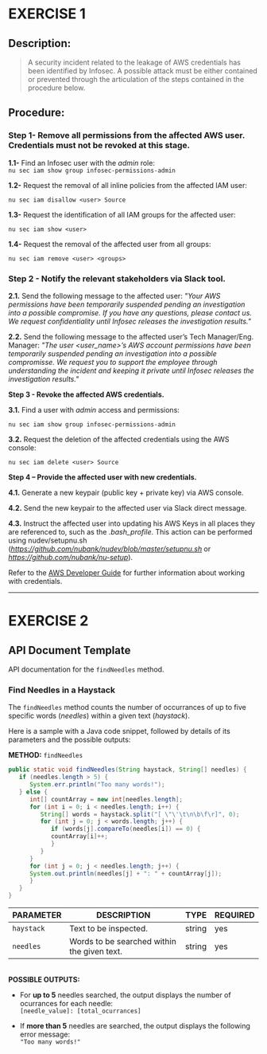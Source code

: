 # EXERCISE 1

## Description:

>A security incident related to the leakage of AWS credentials has been identified by Infosec.
>A possible attack must be either contained or prevented through the articulation of the steps contained in the procedure below.

## Procedure:

### Step 1- Remove all permissions from the affected AWS user. Credentials must not be revoked at this stage.

   **1.1-** Find an Infosec user with the *admin* role:<br/>
   ```nu sec iam show group infosec-permissions-admin```
  
   **1.2-** Request the removal of all inline policies from the affected IAM user:
   ```
   nu sec iam disallow <user> Source
   ```
  
   **1.3-** Request the identification of all IAM groups for the affected user:
   ```
   nu sec iam show <user>
   ```
  
  **1.4-** Request the removal of the affected user from all groups:
  ```
  nu sec iam remove <user> <groups>
  ```
  
### Step 2 - Notify the relevant stakeholders via Slack tool.

  **2.1.** Send the following message to the affected user:
  *"Your AWS permissions have been temporarily suspended pending an investigation into a possible compromise. If you have any questions, please contact us. We request  confidentiality until Infosec releases the investigation results."*
  
  **2.2.** Send the following message to the affected user’s Tech Manager/Eng. Manager:
  *"The user <user_name>’s AWS account permissions have been temporarily suspended pending an investigation into a possible compromisse. We request you to support the employee through understanding the incident and keeping it private until Infosec releases the investigation results."*
  
**Step 3 - Revoke the affected AWS credentials.**

  **3.1.** Find a user with *admin* access and permissions:
  ```
  nu sec iam show group infosec-permissions-admin
  ```
  
  **3.2.** Request the deletion of the affected credentials using the AWS console:
  ```
  nu sec iam delete <user> Source
  ```
  
**Step 4 – Provide the affected user with new credentials.**

  **4.1.** Generate a new keypair (public key + private key) via AWS console.

  **4.2.** Send the new keypair to the affected user via Slack direct message.

  **4.3.** Instruct the affected user into updating his AWS Keys in all places they are referenced to, such as the *.bash_profile*. This action can be performed using nudev/setupnu.sh (*https://github.com/nubank/nudev/blob/master/setupnu.sh* or *https://github.com/nubank/nu-setup*).

Refer to the [AWS Developer Guide](https://docs.aws.amazon.com/sdk-for-java/v1/developer-guide/credentials.html) for further information about working with credentials.

---

# EXERCISE 2

## API Document Template

API documentation for the `findNeedles` method.

### Find Needles in a Haystack

The `findNeedles` method counts the number of occurrances of up to five specific words (*needles*) within a given text (*haystack*).

Here is a sample with a Java code snippet, followed by details of its parameters and the possible outputs:

**METHOD:** `findNeedles`
```java
public static void findNeedles(String haystack, String[] needles) {
   if (needles.length > 5) {
      System.err.println("Too many words!");
   } else {
      int[] countArray = new int[needles.length];
      for (int i = 0; i < needles.length; i++) {
         String[] words = haystack.split("[ \"\'\t\n\b\f\r]", 0);
         for (int j = 0; j < words.length; j++) {
            if (words[j].compareTo(needles[i]) == 0) {
            countArray[i]++;
            }
         }
      }
      for (int j = 0; j < needles.length; j++) {
      System.out.println(needles[j] + ": " + countArray[j]);
      }
   }
}
```

|PARAMETER|DESCRIPTION|TYPE|REQUIRED|
|---|---|---|---|
|`haystack`|Text to be inspected.|string|yes|
|`needles`|Words to be searched within the given text.|string|yes|

<br/>**POSSIBLE OUTPUTS:**

* For **up to 5** needles searched, the output displays the number of ocurrances for each needle:
<br/>`[needle_value]: [total_ocurrances]`

* If **more than 5** needles are searched, the output displays the following error message:
<br/>`"Too many words!"`


